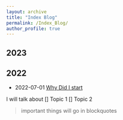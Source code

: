 ```yaml
---
layout: archive
title: "Index Blog"
permalink: /Index_Blog/
author_profile: true
---
```


## 2023

## 2022

- 2022-07-01 [Why Did I start](/_posts/2022-07-01)


I will talk about 
[] Topic 1 
[] Topic 2 

> important things will go in blockquotes



